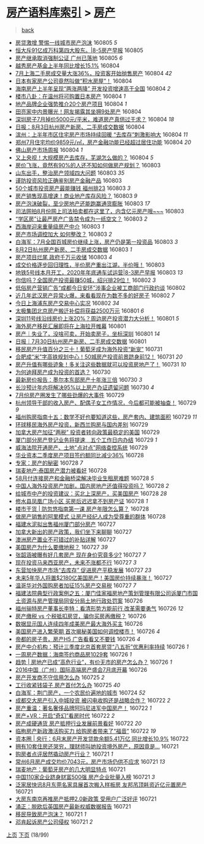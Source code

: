 [房产语料库索引](../../README.md)  > [房产](房产.md)
====
> [back](../README.md)

- [房贷激增 警惕一线城市房产泡沫](http://jkwz.applinzi.com/ittc/6862794179058598917.html#%E6%88%BF%E8%B4%B7%E6%BF%80%E5%A2%9E+%E8%AD%A6%E6%83%95%E4%B8%80%E7%BA%BF%E5%9F%8E%E5%B8%82%E6%88%BF%E4%BA%A7%E6%B3%A1%E6%B2%AB) 160805 *5* 
- [恒大斥91亿成万科第四大股东。|8-5房产早报](http://jkwz.applinzi.com/ittc/6862792220272493572.html#%E6%81%92%E5%A4%A7%E6%96%A591%E4%BA%BF%E6%88%90%E4%B8%87%E7%A7%91%E7%AC%AC%E5%9B%9B%E5%A4%A7%E8%82%A1%E4%B8%9C%E3%80%82%7C8-5%E6%88%BF%E4%BA%A7%E6%97%A9%E6%8A%A5) 160805  
- [房产继承取消强制公证 广州已落地](http://jkwz.applinzi.com/ittc/6862754121458910213.html#%E6%88%BF%E4%BA%A7%E7%BB%A7%E6%89%BF%E5%8F%96%E6%B6%88%E5%BC%BA%E5%88%B6%E5%85%AC%E8%AF%81+%E5%B9%BF%E5%B7%9E%E5%B7%B2%E8%90%BD%E5%9C%B0) 160805 *6* 
- [越秀房产基金上半年同比增长15.1%](http://jkwz.applinzi.com/ittc/6862643907812393989.html#%E8%B6%8A%E7%A7%80%E6%88%BF%E4%BA%A7%E5%9F%BA%E9%87%91%E4%B8%8A%E5%8D%8A%E5%B9%B4%E5%90%8C%E6%AF%94%E5%A2%9E%E9%95%BF15.1%25) 160804  
- [7月上海二手房成交量大涨36%，投资客开始抛售房产](http://jkwz.applinzi.com/ittc/6862615115144365061.html#7%E6%9C%88%E4%B8%8A%E6%B5%B7%E4%BA%8C%E6%89%8B%E6%88%BF%E6%88%90%E4%BA%A4%E9%87%8F%E5%A4%A7%E6%B6%A836%25%EF%BC%8C%E6%8A%95%E8%B5%84%E5%AE%A2%E5%BC%80%E5%A7%8B%E6%8A%9B%E5%94%AE%E6%88%BF%E4%BA%A7) 160804 *42* 
- [日本有家房产公司竟然叫做“积水房屋”！](http://jkwz.applinzi.com/ittc/6862553886182867973.html#%E6%97%A5%E6%9C%AC%E6%9C%89%E5%AE%B6%E6%88%BF%E4%BA%A7%E5%85%AC%E5%8F%B8%E7%AB%9F%E7%84%B6%E5%8F%AB%E5%81%9A%E2%80%9C%E7%A7%AF%E6%B0%B4%E6%88%BF%E5%B1%8B%E2%80%9D%EF%BC%81) 160804  
- [海南房产上半年呈现“两涨两降” 开发投资增速高于全国](http://jkwz.applinzi.com/ittc/6862545417149088772.html#%E6%B5%B7%E5%8D%97%E6%88%BF%E4%BA%A7%E4%B8%8A%E5%8D%8A%E5%B9%B4%E5%91%88%E7%8E%B0%E2%80%9C%E4%B8%A4%E6%B6%A8%E4%B8%A4%E9%99%8D%E2%80%9D+%E5%BC%80%E5%8F%91%E6%8A%95%E8%B5%84%E5%A2%9E%E9%80%9F%E9%AB%98%E4%BA%8E%E5%85%A8%E5%9B%BD) 160804 *2* 
- [楼市八卦：在温州将可购置日本房产](http://jkwz.applinzi.com/ittc/6862543902917264389.html#%E6%A5%BC%E5%B8%82%E5%85%AB%E5%8D%A6%EF%BC%9A%E5%9C%A8%E6%B8%A9%E5%B7%9E%E5%B0%86%E5%8F%AF%E8%B4%AD%E7%BD%AE%E6%97%A5%E6%9C%AC%E6%88%BF%E4%BA%A7) 160804 *1* 
- [地产品牌企业强势推介20个房产项目](http://jkwz.applinzi.com/ittc/6862537859524985861.html#%E5%9C%B0%E4%BA%A7%E5%93%81%E7%89%8C%E4%BC%81%E4%B8%9A%E5%BC%BA%E5%8A%BF%E6%8E%A8%E4%BB%8B20%E4%B8%AA%E6%88%BF%E4%BA%A7%E9%A1%B9%E7%9B%AE) 160804 *1* 
- [田亮家中内景曝光！网友揭露其坐拥9处房产](http://jkwz.applinzi.com/ittc/6862519329375126533.html#%E7%94%B0%E4%BA%AE%E5%AE%B6%E4%B8%AD%E5%86%85%E6%99%AF%E6%9B%9D%E5%85%89%EF%BC%81%E7%BD%91%E5%8F%8B%E6%8F%AD%E9%9C%B2%E5%85%B6%E5%9D%90%E6%8B%A59%E5%A4%84%E6%88%BF%E4%BA%A7) 160804  
- [深圳房子7月掉价5000元/平米，难道房产真供过于求？](http://jkwz.applinzi.com/ittc/6862509377243841541.html#%E6%B7%B1%E5%9C%B3%E6%88%BF%E5%AD%907%E6%9C%88%E6%8E%89%E4%BB%B75000%E5%85%83%2F%E5%B9%B3%E7%B1%B3%EF%BC%8C%E9%9A%BE%E9%81%93%E6%88%BF%E4%BA%A7%E7%9C%9F%E4%BE%9B%E8%BF%87%E4%BA%8E%E6%B1%82%EF%BC%9F) 160804 *18* 
- [日报：8月3日杭州房产新房、二手房成交数据](http://jkwz.applinzi.com/ittc/6862505486292878341.html#%E6%97%A5%E6%8A%A5%EF%BC%9A8%E6%9C%883%E6%97%A5%E6%9D%AD%E5%B7%9E%E6%88%BF%E4%BA%A7%E6%96%B0%E6%88%BF%E3%80%81%E4%BA%8C%E6%89%8B%E6%88%BF%E6%88%90%E4%BA%A4%E6%95%B0%E6%8D%AE) 160804  
- [滨州：上半年市区住宅房产市场持续回暖 “去库存”刺激影响大](http://jkwz.applinzi.com/ittc/6862503835150582788.html#%E6%BB%A8%E5%B7%9E%EF%BC%9A%E4%B8%8A%E5%8D%8A%E5%B9%B4%E5%B8%82%E5%8C%BA%E4%BD%8F%E5%AE%85%E6%88%BF%E4%BA%A7%E5%B8%82%E5%9C%BA%E6%8C%81%E7%BB%AD%E5%9B%9E%E6%9A%96+%E2%80%9C%E5%8E%BB%E5%BA%93%E5%AD%98%E2%80%9D%E5%88%BA%E6%BF%80%E5%BD%B1%E5%93%8D%E5%A4%A7) 160804 *11* 
- [郑州7月住宅均价9859元/㎡，房产金融功能已经超过居住功能](http://jkwz.applinzi.com/ittc/6862483849644344325.html#%E9%83%91%E5%B7%9E7%E6%9C%88%E4%BD%8F%E5%AE%85%E5%9D%87%E4%BB%B79859%E5%85%83%2F%E3%8E%A1%EF%BC%8C%E6%88%BF%E4%BA%A7%E9%87%91%E8%9E%8D%E5%8A%9F%E8%83%BD%E5%B7%B2%E7%BB%8F%E8%B6%85%E8%BF%87%E5%B1%85%E4%BD%8F%E5%8A%9F%E8%83%BD) 160804 *20* 
- [佛山房产市场周报](http://jkwz.applinzi.com/ittc/6862464210235294724.html#%E4%BD%9B%E5%B1%B1%E6%88%BF%E4%BA%A7%E5%B8%82%E5%9C%BA%E5%91%A8%E6%8A%A5) 160804 *1* 
- [又上央视！大规模房产去库存，芜湖怎么做的？](http://jkwz.applinzi.com/ittc/6862419546471924741.html#%E5%8F%88%E4%B8%8A%E5%A4%AE%E8%A7%86%EF%BC%81%E5%A4%A7%E8%A7%84%E6%A8%A1%E6%88%BF%E4%BA%A7%E5%8E%BB%E5%BA%93%E5%AD%98%EF%BC%8C%E8%8A%9C%E6%B9%96%E6%80%8E%E4%B9%88%E5%81%9A%E7%9A%84%EF%BC%9F) 160804 *5* 
- [房价飞涨，竟然有90%的人还不知如何做房产规划？](http://jkwz.applinzi.com/ittc/6862281097727181829.html#%E6%88%BF%E4%BB%B7%E9%A3%9E%E6%B6%A8%EF%BC%8C%E7%AB%9F%E7%84%B6%E6%9C%8990%25%E7%9A%84%E4%BA%BA%E8%BF%98%E4%B8%8D%E7%9F%A5%E5%A6%82%E4%BD%95%E5%81%9A%E6%88%BF%E4%BA%A7%E8%A7%84%E5%88%92%EF%BC%9F) 160803  
- [山东出手，整治房产领域四大问题](http://jkwz.applinzi.com/ittc/6862254720961479685.html#%E5%B1%B1%E4%B8%9C%E5%87%BA%E6%89%8B%EF%BC%8C%E6%95%B4%E6%B2%BB%E6%88%BF%E4%BA%A7%E9%A2%86%E5%9F%9F%E5%9B%9B%E5%A4%A7%E9%97%AE%E9%A2%98) 160803 *35* 
- [谨防投资风险正确鉴别房产金融产品](http://jkwz.applinzi.com/ittc/6862242965610824709.html#%E8%B0%A8%E9%98%B2%E6%8A%95%E8%B5%84%E9%A3%8E%E9%99%A9%E6%AD%A3%E7%A1%AE%E9%89%B4%E5%88%AB%E6%88%BF%E4%BA%A7%E9%87%91%E8%9E%8D%E4%BA%A7%E5%93%81) 160803  
- [50个城市投资房产最能赚钱 福州排23](http://jkwz.applinzi.com/ittc/6862197575331087365.html#50%E4%B8%AA%E5%9F%8E%E5%B8%82%E6%8A%95%E8%B5%84%E6%88%BF%E4%BA%A7%E6%9C%80%E8%83%BD%E8%B5%9A%E9%92%B1+%E7%A6%8F%E5%B7%9E%E6%8E%9223) 160803 *3* 
- [房产销售现高增速！商业地产库存风险？](http://jkwz.applinzi.com/ittc/6862191958587606021.html#%E6%88%BF%E4%BA%A7%E9%94%80%E5%94%AE%E7%8E%B0%E9%AB%98%E5%A2%9E%E9%80%9F%EF%BC%81%E5%95%86%E4%B8%9A%E5%9C%B0%E4%BA%A7%E5%BA%93%E5%AD%98%E9%A3%8E%E9%99%A9%EF%BC%9F) 160803 *9* 
- [房产泡沫破裂，至少房地产还能跑赢通货膨胀](http://jkwz.applinzi.com/ittc/6861805142294397957.html#%E6%88%BF%E4%BA%A7%E6%B3%A1%E6%B2%AB%E7%A0%B4%E8%A3%82%EF%BC%8C%E8%87%B3%E5%B0%91%E6%88%BF%E5%9C%B0%E4%BA%A7%E8%BF%98%E8%83%BD%E8%B7%91%E8%B5%A2%E9%80%9A%E8%B4%A7%E8%86%A8%E8%83%80) 160803 *17* 
- [司法网拍8月份网上司法拍卖都在这里了，内含亿元房产哦~~~](http://jkwz.applinzi.com/ittc/6862179511801742340.html#%E5%8F%B8%E6%B3%95%E7%BD%91%E6%8B%8D8%E6%9C%88%E4%BB%BD%E7%BD%91%E4%B8%8A%E5%8F%B8%E6%B3%95%E6%8B%8D%E5%8D%96%E9%83%BD%E5%9C%A8%E8%BF%99%E9%87%8C%E4%BA%86%EF%BC%8C%E5%86%85%E5%90%AB%E4%BA%BF%E5%85%83%E6%88%BF%E4%BA%A7%E5%93%A6%7E%7E%7E) 160803  
- [“学区房”让最严房产广告禁令成为一纸空文？](http://jkwz.applinzi.com/ittc/6862178264839357445.html#%E2%80%9C%E5%AD%A6%E5%8C%BA%E6%88%BF%E2%80%9D%E8%AE%A9%E6%9C%80%E4%B8%A5%E6%88%BF%E4%BA%A7%E5%B9%BF%E5%91%8A%E7%A6%81%E4%BB%A4%E6%88%90%E4%B8%BA%E4%B8%80%E7%BA%B8%E7%A9%BA%E6%96%87%EF%BC%9F) 160803 *2* 
- [西海岸迎来重量级房产中介](http://jkwz.applinzi.com/ittc/6862103551773508613.html#%E8%A5%BF%E6%B5%B7%E5%B2%B8%E8%BF%8E%E6%9D%A5%E9%87%8D%E9%87%8F%E7%BA%A7%E6%88%BF%E4%BA%A7%E4%B8%AD%E4%BB%8B) 160803 *1* 
- [房产市场调控加大   如何整改？](http://jkwz.applinzi.com/ittc/6862096600738038789.html#%E6%88%BF%E4%BA%A7%E5%B8%82%E5%9C%BA%E8%B0%83%E6%8E%A7%E5%8A%A0%E5%A4%A7+++%E5%A6%82%E4%BD%95%E6%95%B4%E6%94%B9%EF%BC%9F) 160803 *2* 
- [白海军：7月全国百城房价继续上涨，房产仍是第一投资品](http://jkwz.applinzi.com/ittc/6861852906478896133.html#%E7%99%BD%E6%B5%B7%E5%86%9B%EF%BC%9A7%E6%9C%88%E5%85%A8%E5%9B%BD%E7%99%BE%E5%9F%8E%E6%88%BF%E4%BB%B7%E7%BB%A7%E7%BB%AD%E4%B8%8A%E6%B6%A8%EF%BC%8C%E6%88%BF%E4%BA%A7%E4%BB%8D%E6%98%AF%E7%AC%AC%E4%B8%80%E6%8A%95%E8%B5%84%E5%93%81) 160803 *3* 
- [8月2日杭州房产新房、二手房成交数据](http://jkwz.applinzi.com/ittc/6862069911123395588.html#8%E6%9C%882%E6%97%A5%E6%9D%AD%E5%B7%9E%E6%88%BF%E4%BA%A7%E6%96%B0%E6%88%BF%E3%80%81%E4%BA%8C%E6%89%8B%E6%88%BF%E6%88%90%E4%BA%A4%E6%95%B0%E6%8D%AE) 160803 *1* 
- [房产项目烂尾 政府千万元收储](http://jkwz.applinzi.com/ittc/6862061950980326404.html#%E6%88%BF%E4%BA%A7%E9%A1%B9%E7%9B%AE%E7%83%82%E5%B0%BE+%E6%94%BF%E5%BA%9C%E5%8D%83%E4%B8%87%E5%85%83%E6%94%B6%E5%82%A8) 160803 *4* 
- [成交价格逐步回归理性，半价房产重出江湖，半价哦！](http://jkwz.applinzi.com/ittc/6862057303347561477.html#%E6%88%90%E4%BA%A4%E4%BB%B7%E6%A0%BC%E9%80%90%E6%AD%A5%E5%9B%9E%E5%BD%92%E7%90%86%E6%80%A7%EF%BC%8C%E5%8D%8A%E4%BB%B7%E6%88%BF%E4%BA%A7%E9%87%8D%E5%87%BA%E6%B1%9F%E6%B9%96%EF%BC%8C%E5%8D%8A%E4%BB%B7%E5%93%A6%EF%BC%81) 160803  
- [地铁5号线本月开工，2020年年底通车试运营|8-3房产早报](http://jkwz.applinzi.com/ittc/6862052263677395972.html#%E5%9C%B0%E9%93%815%E5%8F%B7%E7%BA%BF%E6%9C%AC%E6%9C%88%E5%BC%80%E5%B7%A5%EF%BC%8C2020%E5%B9%B4%E5%B9%B4%E5%BA%95%E9%80%9A%E8%BD%A6%E8%AF%95%E8%BF%90%E8%90%A5%7C8-3%E6%88%BF%E4%BA%A7%E6%97%A9%E6%8A%A5) 160803 *13* 
- [你信吗？全国房产投资最赚50城，绍兴排29位！](http://jkwz.applinzi.com/ittc/6861892570417988612.html#%E4%BD%A0%E4%BF%A1%E5%90%97%EF%BC%9F%E5%85%A8%E5%9B%BD%E6%88%BF%E4%BA%A7%E6%8A%95%E8%B5%84%E6%9C%80%E8%B5%9A50%E5%9F%8E%EF%BC%8C%E7%BB%8D%E5%85%B4%E6%8E%9229%E4%BD%8D%EF%BC%81) 160802 *3* 
- [低俗房产营销广告“成都今日安环”涉事企业被工商部门行政约谈](http://jkwz.applinzi.com/ittc/6861868166157960197.html#%E4%BD%8E%E4%BF%97%E6%88%BF%E4%BA%A7%E8%90%A5%E9%94%80%E5%B9%BF%E5%91%8A%E2%80%9C%E6%88%90%E9%83%BD%E4%BB%8A%E6%97%A5%E5%AE%89%E7%8E%AF%E2%80%9D%E6%B6%89%E4%BA%8B%E4%BC%81%E4%B8%9A%E8%A2%AB%E5%B7%A5%E5%95%86%E9%83%A8%E9%97%A8%E8%A1%8C%E6%94%BF%E7%BA%A6%E8%B0%88) 160802  
- [近几年武汉房产异常火爆，来看看现在为数不多的好房子](http://jkwz.applinzi.com/ittc/6861770685839590404.html#%E8%BF%91%E5%87%A0%E5%B9%B4%E6%AD%A6%E6%B1%89%E6%88%BF%E4%BA%A7%E5%BC%82%E5%B8%B8%E7%81%AB%E7%88%86%EF%BC%8C%E6%9D%A5%E7%9C%8B%E7%9C%8B%E7%8E%B0%E5%9C%A8%E4%B8%BA%E6%95%B0%E4%B8%8D%E5%A4%9A%E7%9A%84%E5%A5%BD%E6%88%BF%E5%AD%90) 160802 *7* 
- [今日上海浦东房产交易中心实况](http://jkwz.applinzi.com/ittc/6861711833202951173.html#%E4%BB%8A%E6%97%A5%E4%B8%8A%E6%B5%B7%E6%B5%A6%E4%B8%9C%E6%88%BF%E4%BA%A7%E4%BA%A4%E6%98%93%E4%B8%AD%E5%BF%83%E5%AE%9E%E5%86%B5) 160802 *34* 
- [太极集团北京房产搬迁补偿将获益2500万元](http://jkwz.applinzi.com/ittc/6861476928510493701.html#%E5%A4%AA%E6%9E%81%E9%9B%86%E5%9B%A2%E5%8C%97%E4%BA%AC%E6%88%BF%E4%BA%A7%E6%90%AC%E8%BF%81%E8%A1%A5%E5%81%BF%E5%B0%86%E8%8E%B7%E7%9B%8A2500%E4%B8%87%E5%85%83) 160801 *6* 
- [深圳11号线沿线房价上涨20%？周边房产投资潜力大分析！](http://jkwz.applinzi.com/ittc/6861443923783975941.html#%E6%B7%B1%E5%9C%B311%E5%8F%B7%E7%BA%BF%E6%B2%BF%E7%BA%BF%E6%88%BF%E4%BB%B7%E4%B8%8A%E6%B6%A820%25%EF%BC%9F%E5%91%A8%E8%BE%B9%E6%88%BF%E4%BA%A7%E6%8A%95%E8%B5%84%E6%BD%9C%E5%8A%9B%E5%A4%A7%E5%88%86%E6%9E%90%EF%BC%81) 160801 *5* 
- [海外房产移民汇展即将在上海拉开帷幕](http://jkwz.applinzi.com/ittc/6861439251639714820.html#%E6%B5%B7%E5%A4%96%E6%88%BF%E4%BA%A7%E7%A7%BB%E6%B0%91%E6%B1%87%E5%B1%95%E5%8D%B3%E5%B0%86%E5%9C%A8%E4%B8%8A%E6%B5%B7%E6%8B%89%E5%BC%80%E5%B8%B7%E5%B9%95) 160801  
- [房产｜失业了，没啥可卖，开始卖房子，坐标深圳](http://jkwz.applinzi.com/ittc/6861415100212331524.html#%E6%88%BF%E4%BA%A7%EF%BD%9C%E5%A4%B1%E4%B8%9A%E4%BA%86%EF%BC%8C%E6%B2%A1%E5%95%A5%E5%8F%AF%E5%8D%96%EF%BC%8C%E5%BC%80%E5%A7%8B%E5%8D%96%E6%88%BF%E5%AD%90%EF%BC%8C%E5%9D%90%E6%A0%87%E6%B7%B1%E5%9C%B3) 160801 *14* 
- [日报｜7月30日杭州房产新房、二手房成交数据](http://jkwz.applinzi.com/ittc/6861154023725597701.html#%E6%97%A5%E6%8A%A5%EF%BD%9C7%E6%9C%8830%E6%97%A5%E6%9D%AD%E5%B7%9E%E6%88%BF%E4%BA%A7%E6%96%B0%E6%88%BF%E3%80%81%E4%BA%8C%E6%89%8B%E6%88%BF%E6%88%90%E4%BA%A4%E6%95%B0%E6%8D%AE) 160801  
- [移民房产升值百分之三十！葡萄牙成为海外投资“新宠”](http://jkwz.applinzi.com/ittc/6861164095931417604.html#%E7%A7%BB%E6%B0%91%E6%88%BF%E4%BA%A7%E5%8D%87%E5%80%BC%E7%99%BE%E5%88%86%E4%B9%8B%E4%B8%89%E5%8D%81%EF%BC%81%E8%91%A1%E8%90%84%E7%89%99%E6%88%90%E4%B8%BA%E6%B5%B7%E5%A4%96%E6%8A%95%E8%B5%84%E2%80%9C%E6%96%B0%E5%AE%A0%E2%80%9D) 160731  
- [合肥成“米”字高铁规划中心！50城房产投资前景跻身前12！](http://jkwz.applinzi.com/ittc/6861149916201747461.html#%E5%90%88%E8%82%A5%E6%88%90%E2%80%9C%E7%B1%B3%E2%80%9D%E5%AD%97%E9%AB%98%E9%93%81%E8%A7%84%E5%88%92%E4%B8%AD%E5%BF%83%EF%BC%8150%E5%9F%8E%E6%88%BF%E4%BA%A7%E6%8A%95%E8%B5%84%E5%89%8D%E6%99%AF%E8%B7%BB%E8%BA%AB%E5%89%8D12%EF%BC%81) 160731 *20* 
- [房产升值有哪些迹象！多关注这些数据就可以投资房地产了！](http://jkwz.applinzi.com/ittc/6860945675797398532.html#%E6%88%BF%E4%BA%A7%E5%8D%87%E5%80%BC%E6%9C%89%E5%93%AA%E4%BA%9B%E8%BF%B9%E8%B1%A1%EF%BC%81%E5%A4%9A%E5%85%B3%E6%B3%A8%E8%BF%99%E4%BA%9B%E6%95%B0%E6%8D%AE%E5%B0%B1%E5%8F%AF%E4%BB%A5%E6%8A%95%E8%B5%84%E6%88%BF%E5%9C%B0%E4%BA%A7%E4%BA%86%EF%BC%81) 160731 *10* 
- [为何迪拜房产成为投资的首选？](http://jkwz.applinzi.com/ittc/6860282042872497156.html#%E4%B8%BA%E4%BD%95%E8%BF%AA%E6%8B%9C%E6%88%BF%E4%BA%A7%E6%88%90%E4%B8%BA%E6%8A%95%E8%B5%84%E7%9A%84%E9%A6%96%E9%80%89%EF%BC%9F) 160730  
- [最新房价报告：墨尔本东部房产十年涨三倍](http://jkwz.applinzi.com/ittc/6860611992280368132.html#%E6%9C%80%E6%96%B0%E6%88%BF%E4%BB%B7%E6%8A%A5%E5%91%8A%EF%BC%9A%E5%A2%A8%E5%B0%94%E6%9C%AC%E4%B8%9C%E9%83%A8%E6%88%BF%E4%BA%A7%E5%8D%81%E5%B9%B4%E6%B6%A8%E4%B8%89%E5%80%8D) 160730 *3* 
- [长沙预计年内将解决95%以上房产办证遗留问题](http://jkwz.applinzi.com/ittc/6860578611337364485.html#%E9%95%BF%E6%B2%99%E9%A2%84%E8%AE%A1%E5%B9%B4%E5%86%85%E5%B0%86%E8%A7%A3%E5%86%B395%25%E4%BB%A5%E4%B8%8A%E6%88%BF%E4%BA%A7%E5%8A%9E%E8%AF%81%E9%81%97%E7%95%99%E9%97%AE%E9%A2%98) 160730 *4* 
- [7月份房产圈发生了哪些劲爆的大事件](http://jkwz.applinzi.com/ittc/6860366787308422149.html#7%E6%9C%88%E4%BB%BD%E6%88%BF%E4%BA%A7%E5%9C%88%E5%8F%91%E7%94%9F%E4%BA%86%E5%93%AA%E4%BA%9B%E5%8A%B2%E7%88%86%E7%9A%84%E5%A4%A7%E4%BA%8B%E4%BB%B6) 160729  
- [杭州领导干部的收入房产、配偶子女工作情况，今后都可能被抽查！](http://jkwz.applinzi.com/ittc/6860344237790594053.html#%E6%9D%AD%E5%B7%9E%E9%A2%86%E5%AF%BC%E5%B9%B2%E9%83%A8%E7%9A%84%E6%94%B6%E5%85%A5%E6%88%BF%E4%BA%A7%E3%80%81%E9%85%8D%E5%81%B6%E5%AD%90%E5%A5%B3%E5%B7%A5%E4%BD%9C%E6%83%85%E5%86%B5%EF%BC%8C%E4%BB%8A%E5%90%8E%E9%83%BD%E5%8F%AF%E8%83%BD%E8%A2%AB%E6%8A%BD%E6%9F%A5%EF%BC%81) 160729 *9* 
- [福州购房指南十五：数学不好也要知道这些，房产套内、建筑面积](http://jkwz.applinzi.com/ittc/6860297562015400964.html#%E7%A6%8F%E5%B7%9E%E8%B4%AD%E6%88%BF%E6%8C%87%E5%8D%97%E5%8D%81%E4%BA%94%EF%BC%9A%E6%95%B0%E5%AD%A6%E4%B8%8D%E5%A5%BD%E4%B9%9F%E8%A6%81%E7%9F%A5%E9%81%93%E8%BF%99%E4%BA%9B%EF%BC%8C%E6%88%BF%E4%BA%A7%E5%A5%97%E5%86%85%E3%80%81%E5%BB%BA%E7%AD%91%E9%9D%A2%E7%A7%AF) 160729 *11* 
- [环球移民海外房产投资，新西兰购房与国内差别](http://jkwz.applinzi.com/ittc/6860269496002151429.html#%E7%8E%AF%E7%90%83%E7%A7%BB%E6%B0%91%E6%B5%B7%E5%A4%96%E6%88%BF%E4%BA%A7%E6%8A%95%E8%B5%84%EF%BC%8C%E6%96%B0%E8%A5%BF%E5%85%B0%E8%B4%AD%E6%88%BF%E4%B8%8E%E5%9B%BD%E5%86%85%E5%B7%AE%E5%88%AB) 160729  
- [加拿大房产加征“两税” 投资者转向政策最稳定的美国](http://jkwz.applinzi.com/ittc/6860247472567485445.html#%E5%8A%A0%E6%8B%BF%E5%A4%A7%E6%88%BF%E4%BA%A7%E5%8A%A0%E5%BE%81%E2%80%9C%E4%B8%A4%E7%A8%8E%E2%80%9D+%E6%8A%95%E8%B5%84%E8%80%85%E8%BD%AC%E5%90%91%E6%94%BF%E7%AD%96%E6%9C%80%E7%A8%B3%E5%AE%9A%E7%9A%84%E7%BE%8E%E5%9B%BD) 160729  
- [厦门部分房产登记业务将提速　五个工作日内办结](http://jkwz.applinzi.com/ittc/6860213782487499781.html#%E5%8E%A6%E9%97%A8%E9%83%A8%E5%88%86%E6%88%BF%E4%BA%A7%E7%99%BB%E8%AE%B0%E4%B8%9A%E5%8A%A1%E5%B0%86%E6%8F%90%E9%80%9F%E3%80%80%E4%BA%94%E4%B8%AA%E5%B7%A5%E4%BD%9C%E6%97%A5%E5%86%85%E5%8A%9E%E7%BB%93) 160729 *1* 
- [威海法院开通房产、土地&quot;点对点&quot;网络查控系统](http://jkwz.applinzi.com/ittc/6860185311900075013.html#%E5%A8%81%E6%B5%B7%E6%B3%95%E9%99%A2%E5%BC%80%E9%80%9A%E6%88%BF%E4%BA%A7%E3%80%81%E5%9C%9F%E5%9C%B0%26quot%3B%E7%82%B9%E5%AF%B9%E7%82%B9%26quot%3B%E7%BD%91%E7%BB%9C%E6%9F%A5%E6%8E%A7%E7%B3%BB%E7%BB%9F) 160729  
- [华业资本二季度房产项目签约额同比减少36%](http://jkwz.applinzi.com/ittc/6860009041979507716.html#%E5%8D%8E%E4%B8%9A%E8%B5%84%E6%9C%AC%E4%BA%8C%E5%AD%A3%E5%BA%A6%E6%88%BF%E4%BA%A7%E9%A1%B9%E7%9B%AE%E7%AD%BE%E7%BA%A6%E9%A2%9D%E5%90%8C%E6%AF%94%E5%87%8F%E5%B0%9136%25) 160728  
- [专家：房产的秘密](http://jkwz.applinzi.com/ittc/6859951241433711621.html#%E4%B8%93%E5%AE%B6%EF%BC%9A%E6%88%BF%E4%BA%A7%E7%9A%84%E7%A7%98%E5%AF%86) 160728 *7* 
- [瑞麦地产:泰国房产潜力被看好](http://jkwz.applinzi.com/ittc/6859915302133040133.html#%E7%91%9E%E9%BA%A6%E5%9C%B0%E4%BA%A7%3A%E6%B3%B0%E5%9B%BD%E6%88%BF%E4%BA%A7%E6%BD%9C%E5%8A%9B%E8%A2%AB%E7%9C%8B%E5%A5%BD) 160728  
- [58月付连接房产和金融桥梁解决毕业生租房难题](http://jkwz.applinzi.com/ittc/6859877923628254213.html#58%E6%9C%88%E4%BB%98%E8%BF%9E%E6%8E%A5%E6%88%BF%E4%BA%A7%E5%92%8C%E9%87%91%E8%9E%8D%E6%A1%A5%E6%A2%81%E8%A7%A3%E5%86%B3%E6%AF%95%E4%B8%9A%E7%94%9F%E7%A7%9F%E6%88%BF%E9%9A%BE%E9%A2%98) 160728 *5* 
- [中国人海外投资房产加剧，国内房地产还值得投资吗？](http://jkwz.applinzi.com/ittc/6859857188994155524.html#%E4%B8%AD%E5%9B%BD%E4%BA%BA%E6%B5%B7%E5%A4%96%E6%8A%95%E8%B5%84%E6%88%BF%E4%BA%A7%E5%8A%A0%E5%89%A7%EF%BC%8C%E5%9B%BD%E5%86%85%E6%88%BF%E5%9C%B0%E4%BA%A7%E8%BF%98%E5%80%BC%E5%BE%97%E6%8A%95%E8%B5%84%E5%90%97%EF%BC%9F) 160728 *2* 
- [给城市中产的投资建议：买北上深房产，买美国房产](http://jkwz.applinzi.com/ittc/6859582984742765572.html#%E7%BB%99%E5%9F%8E%E5%B8%82%E4%B8%AD%E4%BA%A7%E7%9A%84%E6%8A%95%E8%B5%84%E5%BB%BA%E8%AE%AE%EF%BC%9A%E4%B9%B0%E5%8C%97%E4%B8%8A%E6%B7%B1%E6%88%BF%E4%BA%A7%EF%BC%8C%E4%B9%B0%E7%BE%8E%E5%9B%BD%E6%88%BF%E4%BA%A7) 160728 *28* 
- [修水县凤凰广场小区 买房后迟迟拿不到房产证](http://jkwz.applinzi.com/ittc/6859836310713533445.html#%E4%BF%AE%E6%B0%B4%E5%8E%BF%E5%87%A4%E5%87%B0%E5%B9%BF%E5%9C%BA%E5%B0%8F%E5%8C%BA+%E4%B9%B0%E6%88%BF%E5%90%8E%E8%BF%9F%E8%BF%9F%E6%8B%BF%E4%B8%8D%E5%88%B0%E6%88%BF%E4%BA%A7%E8%AF%81) 160728 *1* 
- [楼市干货 | 防忽悠指南第一课 房产年限怎么算？](http://jkwz.applinzi.com/ittc/6859835161423905797.html#%E6%A5%BC%E5%B8%82%E5%B9%B2%E8%B4%A7+%7C+%E9%98%B2%E5%BF%BD%E6%82%A0%E6%8C%87%E5%8D%97%E7%AC%AC%E4%B8%80%E8%AF%BE+%E6%88%BF%E4%BA%A7%E5%B9%B4%E9%99%90%E6%80%8E%E4%B9%88%E7%AE%97%EF%BC%9F) 160728  
- [做房产销售的阿里模式 让房产经纪人成为受尊重的群体](http://jkwz.applinzi.com/ittc/6859797199952806917.html#%E5%81%9A%E6%88%BF%E4%BA%A7%E9%94%80%E5%94%AE%E7%9A%84%E9%98%BF%E9%87%8C%E6%A8%A1%E5%BC%8F+%E8%AE%A9%E6%88%BF%E4%BA%A7%E7%BB%8F%E7%BA%AA%E4%BA%BA%E6%88%90%E4%B8%BA%E5%8F%97%E5%B0%8A%E9%87%8D%E7%9A%84%E7%BE%A4%E4%BD%93) 160728  
- [福建水泥拟出售福州厦门部分房产](http://jkwz.applinzi.com/ittc/6859600777345238020.html#%E7%A6%8F%E5%BB%BA%E6%B0%B4%E6%B3%A5%E6%8B%9F%E5%87%BA%E5%94%AE%E7%A6%8F%E5%B7%9E%E5%8E%A6%E9%97%A8%E9%83%A8%E5%88%86%E6%88%BF%E4%BA%A7) 160727  
- [加拿大新出的房产政策，我们坐下来聊聊](http://jkwz.applinzi.com/ittc/6859585546648814596.html#%E5%8A%A0%E6%8B%BF%E5%A4%A7%E6%96%B0%E5%87%BA%E7%9A%84%E6%88%BF%E4%BA%A7%E6%94%BF%E7%AD%96%EF%BC%8C%E6%88%91%E4%BB%AC%E5%9D%90%E4%B8%8B%E6%9D%A5%E8%81%8A%E8%81%8A) 160727  
- [澳洲房产置业不可错过的补贴详解](http://jkwz.applinzi.com/ittc/6859585328486286340.html#%E6%BE%B3%E6%B4%B2%E6%88%BF%E4%BA%A7%E7%BD%AE%E4%B8%9A%E4%B8%8D%E5%8F%AF%E9%94%99%E8%BF%87%E7%9A%84%E8%A1%A5%E8%B4%B4%E8%AF%A6%E8%A7%A3) 160727  
- [美国房产为什么要缴地税？](http://jkwz.applinzi.com/ittc/6859556550041142277.html#%E7%BE%8E%E5%9B%BD%E6%88%BF%E4%BA%A7%E4%B8%BA%E4%BB%80%E4%B9%88%E8%A6%81%E7%BC%B4%E5%9C%B0%E7%A8%8E%EF%BC%9F) 160727 *39* 
- [张韶涵被曝有好几套房产 现在身价究竟多少?](http://jkwz.applinzi.com/ittc/6859519197587194884.html#%E5%BC%A0%E9%9F%B6%E6%B6%B5%E8%A2%AB%E6%9B%9D%E6%9C%89%E5%A5%BD%E5%87%A0%E5%A5%97%E6%88%BF%E4%BA%A7+%E7%8E%B0%E5%9C%A8%E8%BA%AB%E4%BB%B7%E7%A9%B6%E7%AB%9F%E5%A4%9A%E5%B0%91%3F) 160727 *7* 
- [现在投资马来西亚房产，未来不涨都不行](http://jkwz.applinzi.com/ittc/6859493815299343364.html#%E7%8E%B0%E5%9C%A8%E6%8A%95%E8%B5%84%E9%A9%AC%E6%9D%A5%E8%A5%BF%E4%BA%9A%E6%88%BF%E4%BA%A7%EF%BC%8C%E6%9C%AA%E6%9D%A5%E4%B8%8D%E6%B6%A8%E9%83%BD%E4%B8%8D%E8%A1%8C) 160727 *3* 
- [东营加快房产市场“去库存” 促进房产平稳发展](http://jkwz.applinzi.com/ittc/6859475242761864197.html#%E4%B8%9C%E8%90%A5%E5%8A%A0%E5%BF%AB%E6%88%BF%E4%BA%A7%E5%B8%82%E5%9C%BA%E2%80%9C%E5%8E%BB%E5%BA%93%E5%AD%98%E2%80%9D+%E4%BF%83%E8%BF%9B%E6%88%BF%E4%BA%A7%E5%B9%B3%E7%A8%B3%E5%8F%91%E5%B1%95) 160727 *23* 
- [未来5年华人将置$2180亿美国房产！美国房价持续暴涨！](http://jkwz.applinzi.com/ittc/6859474257284957188.html#%E6%9C%AA%E6%9D%A55%E5%B9%B4%E5%8D%8E%E4%BA%BA%E5%B0%86%E7%BD%AE%242180%E4%BA%BF%E7%BE%8E%E5%9B%BD%E6%88%BF%E4%BA%A7%EF%BC%81%E7%BE%8E%E5%9B%BD%E6%88%BF%E4%BB%B7%E6%8C%81%E7%BB%AD%E6%9A%B4%E6%B6%A8%EF%BC%81) 160727  
- [温哥华对外国购房者加征15%房产交易税](http://jkwz.applinzi.com/ittc/6859328892313273349.html#%E6%B8%A9%E5%93%A5%E5%8D%8E%E5%AF%B9%E5%A4%96%E5%9B%BD%E8%B4%AD%E6%88%BF%E8%80%85%E5%8A%A0%E5%BE%8115%25%E6%88%BF%E4%BA%A7%E4%BA%A4%E6%98%93%E7%A8%8E) 160727 *7* 
- [福建法院典型行政案例之五：厦门佳家福房地产策划管理有限公司诉厦门市国土资源与房产管理局同安分局土地行政处罚案](http://jkwz.applinzi.com/ittc/6859226351248344068.html#%E7%A6%8F%E5%BB%BA%E6%B3%95%E9%99%A2%E5%85%B8%E5%9E%8B%E8%A1%8C%E6%94%BF%E6%A1%88%E4%BE%8B%E4%B9%8B%E4%BA%94%EF%BC%9A%E5%8E%A6%E9%97%A8%E4%BD%B3%E5%AE%B6%E7%A6%8F%E6%88%BF%E5%9C%B0%E4%BA%A7%E7%AD%96%E5%88%92%E7%AE%A1%E7%90%86%E6%9C%89%E9%99%90%E5%85%AC%E5%8F%B8%E8%AF%89%E5%8E%A6%E9%97%A8%E5%B8%82%E5%9B%BD%E5%9C%9F%E8%B5%84%E6%BA%90%E4%B8%8E%E6%88%BF%E4%BA%A7%E7%AE%A1%E7%90%86%E5%B1%80%E5%90%8C%E5%AE%89%E5%88%86%E5%B1%80%E5%9C%9F%E5%9C%B0%E8%A1%8C%E6%94%BF%E5%A4%84%E7%BD%9A%E6%A1%88) 160726  
- [福州骊特房产董事长李特：看清形势方能前行 改革需要勇气](http://jkwz.applinzi.com/ittc/6859216345446745092.html#%E7%A6%8F%E5%B7%9E%E9%AA%8A%E7%89%B9%E6%88%BF%E4%BA%A7%E8%91%A3%E4%BA%8B%E9%95%BF%E6%9D%8E%E7%89%B9%EF%BC%9A%E7%9C%8B%E6%B8%85%E5%BD%A2%E5%8A%BF%E6%96%B9%E8%83%BD%E5%89%8D%E8%A1%8C+%E6%94%B9%E9%9D%A9%E9%9C%80%E8%A6%81%E5%8B%87%E6%B0%94) 160726 *12* 
- [房产缴税 vs 个税抵扣房贷，骗你买房再缴税？](http://jkwz.applinzi.com/ittc/6859156043212538885.html#%E6%88%BF%E4%BA%A7%E7%BC%B4%E7%A8%8E+vs+%E4%B8%AA%E7%A8%8E%E6%8A%B5%E6%89%A3%E6%88%BF%E8%B4%B7%EF%BC%8C%E9%AA%97%E4%BD%A0%E4%B9%B0%E6%88%BF%E5%86%8D%E7%BC%B4%E7%A8%8E%EF%BC%9F) 160726  
- [数据显示国人连续四年成美房产最大海外买主](http://jkwz.applinzi.com/ittc/6859119438389052421.html#%E6%95%B0%E6%8D%AE%E6%98%BE%E7%A4%BA%E5%9B%BD%E4%BA%BA%E8%BF%9E%E7%BB%AD%E5%9B%9B%E5%B9%B4%E6%88%90%E7%BE%8E%E6%88%BF%E4%BA%A7%E6%9C%80%E5%A4%A7%E6%B5%B7%E5%A4%96%E4%B9%B0%E4%B8%BB) 160726  
- [美国房产进入繁荣期 首次揭秘美国如何调控楼市！](http://jkwz.applinzi.com/ittc/6859114284923225093.html#%E7%BE%8E%E5%9B%BD%E6%88%BF%E4%BA%A7%E8%BF%9B%E5%85%A5%E7%B9%81%E8%8D%A3%E6%9C%9F+%E9%A6%96%E6%AC%A1%E6%8F%AD%E7%A7%98%E7%BE%8E%E5%9B%BD%E5%A6%82%E4%BD%95%E8%B0%83%E6%8E%A7%E6%A5%BC%E5%B8%82%EF%BC%81) 160726 *4* 
- [帝都的房子贵，房产H5 广告看看又不要钱](http://jkwz.applinzi.com/ittc/6859097121499907077.html#%E5%B8%9D%E9%83%BD%E7%9A%84%E6%88%BF%E5%AD%90%E8%B4%B5%EF%BC%8C%E6%88%BF%E4%BA%A7H5+%E5%B9%BF%E5%91%8A%E7%9C%8B%E7%9C%8B%E5%8F%88%E4%B8%8D%E8%A6%81%E9%92%B1) 160726 *4* 
- [房产中介机构：预计三季度北京首套房贷“八五折”优惠利率持续](http://jkwz.applinzi.com/ittc/6859090712985076741.html#%E6%88%BF%E4%BA%A7%E4%B8%AD%E4%BB%8B%E6%9C%BA%E6%9E%84%EF%BC%9A%E9%A2%84%E8%AE%A1%E4%B8%89%E5%AD%A3%E5%BA%A6%E5%8C%97%E4%BA%AC%E9%A6%96%E5%A5%97%E6%88%BF%E8%B4%B7%E2%80%9C%E5%85%AB%E4%BA%94%E6%8A%98%E2%80%9D%E4%BC%98%E6%83%A0%E5%88%A9%E7%8E%87%E6%8C%81%E7%BB%AD) 160726 *1* 
- [一周房产数据：海南签约商品房1029套](http://jkwz.applinzi.com/ittc/6859078881361003524.html#%E4%B8%80%E5%91%A8%E6%88%BF%E4%BA%A7%E6%95%B0%E6%8D%AE%EF%BC%9A%E6%B5%B7%E5%8D%97%E7%AD%BE%E7%BA%A6%E5%95%86%E5%93%81%E6%88%BF1029%E5%A5%97) 160726 *1* 
- [趋势 | 房地产已成“高危行业”，有价无市的房产怎么办？](http://jkwz.applinzi.com/ittc/6859050534849479684.html#%E8%B6%8B%E5%8A%BF+%7C+%E6%88%BF%E5%9C%B0%E4%BA%A7%E5%B7%B2%E6%88%90%E2%80%9C%E9%AB%98%E5%8D%B1%E8%A1%8C%E4%B8%9A%E2%80%9D%EF%BC%8C%E6%9C%89%E4%BB%B7%E6%97%A0%E5%B8%82%E7%9A%84%E6%88%BF%E4%BA%A7%E6%80%8E%E4%B9%88%E5%8A%9E%EF%BC%9F) 160726 *1* 
- [2016中国（广州）国际高端房产盛会7月底开幕](http://jkwz.applinzi.com/ittc/6859011482347635716.html#2016%E4%B8%AD%E5%9B%BD%EF%BC%88%E5%B9%BF%E5%B7%9E%EF%BC%89%E5%9B%BD%E9%99%85%E9%AB%98%E7%AB%AF%E6%88%BF%E4%BA%A7%E7%9B%9B%E4%BC%9A7%E6%9C%88%E5%BA%95%E5%BC%80%E5%B9%95) 160726  
- [房产开发商不守信用怎么办](http://jkwz.applinzi.com/ittc/6858913203849004037.html#%E6%88%BF%E4%BA%A7%E5%BC%80%E5%8F%91%E5%95%86%E4%B8%8D%E5%AE%88%E4%BF%A1%E7%94%A8%E6%80%8E%E4%B9%88%E5%8A%9E) 160725 *2* 
- [工行收紧钱袋子 房产首付怎么办](http://jkwz.applinzi.com/ittc/6858760585080210436.html#%E5%B7%A5%E8%A1%8C%E6%94%B6%E7%B4%A7%E9%92%B1%E8%A2%8B%E5%AD%90+%E6%88%BF%E4%BA%A7%E9%A6%96%E4%BB%98%E6%80%8E%E4%B9%88%E5%8A%9E) 160725 *40* 
- [白海军：荆门房产，一个农民价遍地的城市](http://jkwz.applinzi.com/ittc/6858386424986076165.html#%E7%99%BD%E6%B5%B7%E5%86%9B%EF%BC%9A%E8%8D%86%E9%97%A8%E6%88%BF%E4%BA%A7%EF%BC%8C%E4%B8%80%E4%B8%AA%E5%86%9C%E6%B0%91%E4%BB%B7%E9%81%8D%E5%9C%B0%E7%9A%84%E5%9F%8E%E5%B8%82) 160724 *52* 
- [成都交大房产引入中城投资 被闪电收购还是战略合作？](http://jkwz.applinzi.com/ittc/6857799694910227461.html#%E6%88%90%E9%83%BD%E4%BA%A4%E5%A4%A7%E6%88%BF%E4%BA%A7%E5%BC%95%E5%85%A5%E4%B8%AD%E5%9F%8E%E6%8A%95%E8%B5%84+%E8%A2%AB%E9%97%AA%E7%94%B5%E6%94%B6%E8%B4%AD%E8%BF%98%E6%98%AF%E6%88%98%E7%95%A5%E5%90%88%E4%BD%9C%EF%BC%9F) 160722 *2* 
- [房产重温：著名奢侈品牌阿玛尼进军中国房产！](http://jkwz.applinzi.com/ittc/6857785497186993156.html#%E6%88%BF%E4%BA%A7%E9%87%8D%E6%B8%A9%EF%BC%9A%E8%91%97%E5%90%8D%E5%A5%A2%E4%BE%88%E5%93%81%E7%89%8C%E9%98%BF%E7%8E%9B%E5%B0%BC%E8%BF%9B%E5%86%9B%E4%B8%AD%E5%9B%BD%E6%88%BF%E4%BA%A7%EF%BC%81) 160722 *1* 
- [房产+VR：开启“奇幻”看房时代](http://jkwz.applinzi.com/ittc/6857747662295794693.html#%E6%88%BF%E4%BA%A7%2BVR%EF%BC%9A%E5%BC%80%E5%90%AF%E2%80%9C%E5%A5%87%E5%B9%BB%E2%80%9D%E7%9C%8B%E6%88%BF%E6%97%B6%E4%BB%A3) 160722 *2* 
- [房产成硬通货 房产抵押行业发展前景看好](http://jkwz.applinzi.com/ittc/6857693913598657541.html#%E6%88%BF%E4%BA%A7%E6%88%90%E7%A1%AC%E9%80%9A%E8%B4%A7+%E6%88%BF%E4%BA%A7%E6%8A%B5%E6%8A%BC%E8%A1%8C%E4%B8%9A%E5%8F%91%E5%B1%95%E5%89%8D%E6%99%AF%E7%9C%8B%E5%A5%BD) 160722 *20* 
- [临朐房产新政激活购买力 给购房者带来了“福音”](http://jkwz.applinzi.com/ittc/6857692766259381252.html#%E4%B8%B4%E6%9C%90%E6%88%BF%E4%BA%A7%E6%96%B0%E6%94%BF%E6%BF%80%E6%B4%BB%E8%B4%AD%E4%B9%B0%E5%8A%9B+%E7%BB%99%E8%B4%AD%E6%88%BF%E8%80%85%E5%B8%A6%E6%9D%A5%E4%BA%86%E2%80%9C%E7%A6%8F%E9%9F%B3%E2%80%9D) 160722 *19* 
- [资本圈 | 央行：6月末房产开发贷款余额5.41万亿 同比增长10.9%](http://jkwz.applinzi.com/ittc/6857464093832905732.html#%E8%B5%84%E6%9C%AC%E5%9C%88+%7C+%E5%A4%AE%E8%A1%8C%EF%BC%9A6%E6%9C%88%E6%9C%AB%E6%88%BF%E4%BA%A7%E5%BC%80%E5%8F%91%E8%B4%B7%E6%AC%BE%E4%BD%99%E9%A2%9D5.41%E4%B8%87%E4%BA%BF+%E5%90%8C%E6%AF%94%E5%A2%9E%E9%95%BF10.9%25) 160722  
- [拥有10套住房还哭穷，理财师叫她投资境外房产，原因竟是...](http://jkwz.applinzi.com/ittc/6857354310329041925.html#%E6%8B%A5%E6%9C%8910%E5%A5%97%E4%BD%8F%E6%88%BF%E8%BF%98%E5%93%AD%E7%A9%B7%EF%BC%8C%E7%90%86%E8%B4%A2%E5%B8%88%E5%8F%AB%E5%A5%B9%E6%8A%95%E8%B5%84%E5%A2%83%E5%A4%96%E6%88%BF%E4%BA%A7%EF%BC%8C%E5%8E%9F%E5%9B%A0%E7%AB%9F%E6%98%AF...) 160721  
- [购房者点评居然撬动房产行业？](http://jkwz.applinzi.com/ittc/6857353654713189380.html#%E8%B4%AD%E6%88%BF%E8%80%85%E7%82%B9%E8%AF%84%E5%B1%85%E7%84%B6%E6%92%AC%E5%8A%A8%E6%88%BF%E4%BA%A7%E8%A1%8C%E4%B8%9A%EF%BC%9F) 160721 *1* 
- [常州6月房产成交均价7043元，房产市场仍供不应求](http://jkwz.applinzi.com/ittc/6857349875288769541.html#%E5%B8%B8%E5%B7%9E6%E6%9C%88%E6%88%BF%E4%BA%A7%E6%88%90%E4%BA%A4%E5%9D%87%E4%BB%B77043%E5%85%83%EF%BC%8C%E6%88%BF%E4%BA%A7%E5%B8%82%E5%9C%BA%E4%BB%8D%E4%BE%9B%E4%B8%8D%E5%BA%94%E6%B1%82) 160721 *13* 
- [瑞麦地产：葡萄牙房产的几大明显特点](http://jkwz.applinzi.com/ittc/6857348952759993349.html#%E7%91%9E%E9%BA%A6%E5%9C%B0%E4%BA%A7%EF%BC%9A%E8%91%A1%E8%90%84%E7%89%99%E6%88%BF%E4%BA%A7%E7%9A%84%E5%87%A0%E5%A4%A7%E6%98%8E%E6%98%BE%E7%89%B9%E7%82%B9) 160721  
- [中国110家企业跻身财富500强 房产企业批量入榜](http://jkwz.applinzi.com/ittc/6857340959112823813.html#%E4%B8%AD%E5%9B%BD110%E5%AE%B6%E4%BC%81%E4%B8%9A%E8%B7%BB%E8%BA%AB%E8%B4%A2%E5%AF%8C500%E5%BC%BA+%E6%88%BF%E4%BA%A7%E4%BC%81%E4%B8%9A%E6%89%B9%E9%87%8F%E5%85%A5%E6%A6%9C) 160721 *3* 
- [泛家居快讯8月东莞名家具展首次搬入样板房 友邦吊顶耗资近亿元置房产](http://jkwz.applinzi.com/ittc/6857337849237734405.html#%E6%B3%9B%E5%AE%B6%E5%B1%85%E5%BF%AB%E8%AE%AF8%E6%9C%88%E4%B8%9C%E8%8E%9E%E5%90%8D%E5%AE%B6%E5%85%B7%E5%B1%95%E9%A6%96%E6%AC%A1%E6%90%AC%E5%85%A5%E6%A0%B7%E6%9D%BF%E6%88%BF+%E5%8F%8B%E9%82%A6%E5%90%8A%E9%A1%B6%E8%80%97%E8%B5%84%E8%BF%91%E4%BA%BF%E5%85%83%E7%BD%AE%E6%88%BF%E4%BA%A7) 160721  
- [大房东南京再推房产抵押2.0新政策 受用户广泛好评](http://jkwz.applinzi.com/ittc/6857334066915050500.html#%E5%A4%A7%E6%88%BF%E4%B8%9C%E5%8D%97%E4%BA%AC%E5%86%8D%E6%8E%A8%E6%88%BF%E4%BA%A7%E6%8A%B5%E6%8A%BC2.0%E6%96%B0%E6%94%BF%E7%AD%96+%E5%8F%97%E7%94%A8%E6%88%B7%E5%B9%BF%E6%B3%9B%E5%A5%BD%E8%AF%84) 160721  
- [涌正：脱欧后英国房产最新权威数据报告](http://jkwz.applinzi.com/ittc/6857310558302503940.html#%E6%B6%8C%E6%AD%A3%EF%BC%9A%E8%84%B1%E6%AC%A7%E5%90%8E%E8%8B%B1%E5%9B%BD%E6%88%BF%E4%BA%A7%E6%9C%80%E6%96%B0%E6%9D%83%E5%A8%81%E6%95%B0%E6%8D%AE%E6%8A%A5%E5%91%8A) 160721  
- [移民导致房产泡沫？](http://jkwz.applinzi.com/ittc/6857304736151372804.html#%E7%A7%BB%E6%B0%91%E5%AF%BC%E8%87%B4%E6%88%BF%E4%BA%A7%E6%B3%A1%E6%B2%AB%EF%BC%9F) 160721 *1* 
- [邓肯起诉房产公司侵权](http://jkwz.applinzi.com/ittc/6857136920706155524.html#%E9%82%93%E8%82%AF%E8%B5%B7%E8%AF%89%E6%88%BF%E4%BA%A7%E5%85%AC%E5%8F%B8%E4%BE%B5%E6%9D%83) 160721 *2* 


 [上页](房产19.md) [下页](房产17.md)          (18/99)
